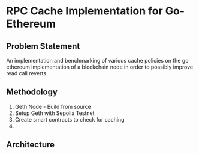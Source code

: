 # RPC Cache Implementation for Go-Ethereum 

## Problem Statement
An implementation and benchmarking of various cache policies on the go ethereum implementation of a blockchain node in order to possibly improve read call reverts. 

## Methodology
1. Geth Node - Build from source
2. Setup Geth with Sepolia Testnet 
3. Create smart contracts to check for caching
4. 




## Architecture 



